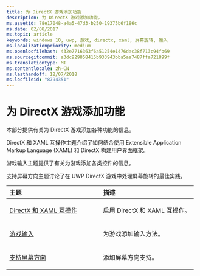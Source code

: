 ```yaml
---
title: 为 DirectX 游戏添加功能
description: 为 DirectX 游戏添加功能。
ms.assetid: 78e17048-a4a5-47d3-b250-19375b6f186c
ms.date: 02/08/2017
ms.topic: article
keywords: windows 10, uwp, 游戏, directx, xaml, 屏幕旋转, 输入
ms.localizationpriority: medium
ms.openlocfilehash: 432e7716363f6a51254e1476dac38f713c94fb69
ms.sourcegitcommit: a3dc929858415b933943bba5aa7487ffa721899f
ms.translationtype: MT
ms.contentlocale: zh-CN
ms.lasthandoff: 12/07/2018
ms.locfileid: "8794351"
---
```

# <a name="add-features-to-directx-games"></a>为 DirectX 游戏添加功能

本部分提供有关为 DirectX 游戏添加各种功能的信息。

DirectX 和 XAML 互操作主题介绍了如何结合使用 Extensible Application Markup Language (XAML) 和 DirectX 构建用户界面框架。

游戏输入主题提供了有关为游戏添加各类控件的信息。

支持屏幕方向主题讨论了在 UWP DirectX 游戏中处理屏幕旋转的最佳实践。

<table>
<colgroup>
<col width="50%" />
<col width="50%" />
</colgroup>
<thead>
<tr class="header">
<th align="left">主题</th>
<th align="left">描述</th>
</tr>
</thead>
<tbody>
<tr class="odd">
<td align="left"><p><a href="directx-and-xaml-interop.md">DirectX 和 XAML 互操作</a></p></td>
<td align="left"><p>启用 DirectX 和 XAML 互操作。</p></td>
</tr>
<tr class="even">
<td align="left"><p><a href="directx-game-input.md">游戏输入</a></p></td>
<td align="left"><p>为游戏添加输入方法。</p></td>
</tr>
<tr class="odd">
<td align="left"><p><a href="supporting-screen-rotation-directx-and-cpp.md">支持屏幕方向</a></p></td>
<td align="left"><p>添加屏幕方向支持。</p></td>
</tr>
</tbody>
</table>